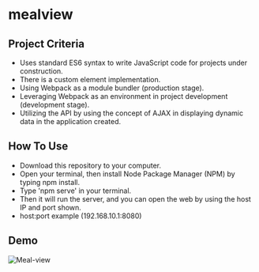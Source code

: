 # mealview

## Project Criteria

<ul>
  <li>Uses standard ES6 syntax to write JavaScript code for projects under construction.</li>
  <li>There is a custom element implementation.</li>
  <li>Using Webpack as a module bundler (production stage).</li>
  <li>Leveraging Webpack as an environment in project development (development stage).</li>
  <li>Utilizing the API by using the concept of AJAX in displaying dynamic data in the application created.</li>
</ul>


## How To Use

<ul>
  <li>Download this repository to your computer.</li>
  <li>Open your terminal, then install Node Package Manager (NPM) by typing npm install.</li>
  <li>Type 'npm serve' in your terminal.</li>
  <li>Then it will run the server, and you can open the web by using the host IP and port shown.</li>
  <li>host:port example (192.168.10.1:8080)</li> 
</ul>


## Demo
![Meal-view](https://user-images.githubusercontent.com/58714239/124746925-9e852800-df4b-11eb-8c56-a0ac60c45311.gif)



